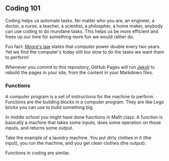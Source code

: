 ## Coding 101

Coding helps us automate tasks. No matter who you are, an engineer, a doctor, a nurse, a teacher, a scientist, a philospher, a home maker, anybody can use coding to do mundane tasks. This helps us be more efficient and frees up our time for something more fun we would rather do.

Fun fact: [Moore's law](https://en.wikipedia.org/wiki/Moore%27s_law) states that computer power double every two years. Yet we find the computer's today still too slow to do the tasks we want them to perform!

Whenever you commit to this repository, GitHub Pages will run [Jekyll](https://jekyllrb.com/) to rebuild the pages in your site, from the content in your Markdown files.

### Functions

A computer program is a set of instructions for the machine to perform. Functions are the building blocks in a computer program. They are like Lego bricks you can use to build something big.

In middle school you might have done functions in Math class. A function is basically a machine that takes some inputs, does some operation on those inputs, and returns some output.

Take the example of a laundry machine. You put dirty clothes in it (the input), you run the machine, and you get clean clothes (the output).

Functions in coding are similar.


